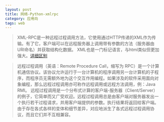 ```yaml
---
layout: post
title: 网络-Python-xmlrpc
category: 应用向
tags: web
---
```


> XML-RPC是一种远程过程调用方法，它使用通过HTTP传递的XML作为传输。有了它，客户端可以在远程服务器上调用带有参数的方法（服务器由URI命名）并获取结构化数据。
XML也是一门标记语言，与html类似但更加强大。[详细区别](https://blog.csdn.net/zt15732625878/article/details/54629596)

> 远程过程调用（英语：Remote Procedure Call，缩写为 RPC）是一个计算机通信协议。该协议允许运行于一台计算机的程序调用另一台计算机的子程序，而程序员无需额外地为这个交互作用编程。如果涉及的软件采用面向对象编程，那么远程过程调用亦可称作远程调用或远程方法调用，例：Java RMI。
远程过程调用是一个分布式计算的客户端-服务器（Client/Server）的例子，它简单而又广受欢迎。远程过程调用总是由客户端对服务器发出一个执行若干过程请求，并用客户端提供的参数。执行结果将返回给客户端。由于存在各式各样的变体和细节差异，对应地派生了各式远程过程调用协议，而且它们并不互相兼容。


